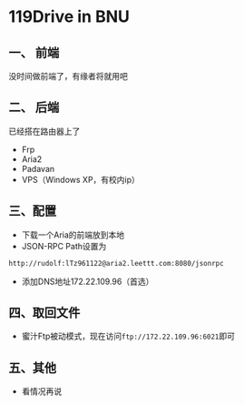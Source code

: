 # 119Drive in BNU
## 一、 前端

没时间做前端了，有缘者将就用吧

## 二、 后端

已经搭在路由器上了

* Frp
* Aria2
* Padavan
* VPS（Windows XP，有校内ip）

## 三、配置

* 下载一个Aria的前端放到本地
* JSON-RPC Path设置为

```
http://rudolf:lTz961122@aria2.leettt.com:8080/jsonrpc
```

* 添加DNS地址172.22.109.96（首选）

## 四、取回文件

* 蜜汁Ftp被动模式，现在访问`ftp://172.22.109.96:6021`即可

## 五、其他

* 看情况再说
